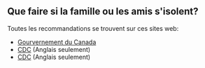 ## Que faire si la famille ou les amis s'isolent?

Toutes les recommandations se trouvent sur ces sites web:

- [Gourvernement du Canada](https://www.canada.ca/fr/sante-publique/services/publications/maladies-et-affections/covid-19-comment-isoler-chez-soi.html)
- [CDC](https://www.cdc.gov/coronavirus/2019-ncov/prepare/get-your-household-ready-for-COVID-19.html) (Anglais seulement)
- [CDC](https://www.cdc.gov/coronavirus/2019-ncov/about/steps-when-sick.html?mod=article_inline) (Anglais seulement)
